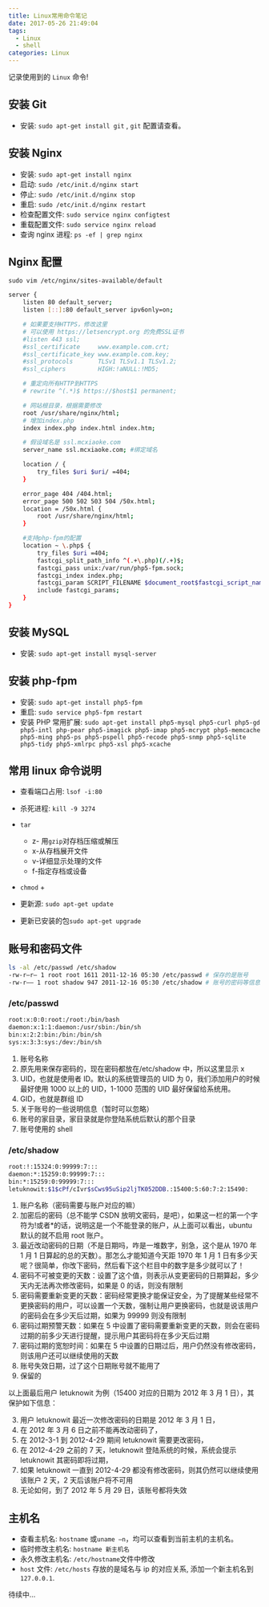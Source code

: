 ```yaml
---
title: Linux常用命令笔记
date: 2017-05-26 21:49:04
tags:
  - Linux
  - shell
categories: Linux
---
```


记录使用到的 `Linux` 命令!

<!-- more -->

## 安装 Git

- 安装: `sudo apt-get install git` , `git` 配置请查看[]()。

## 安装 Nginx

- 安装: `sudo apt-get install nginx`
- 启动: `sudo /etc/init.d/nginx start`
- 停止: `sudo /etc/init.d/nginx stop`
- 重启: `sudo /etc/init.d/nginx restart`
- 检查配置文件: `sudo service nginx configtest`
- 重载配置文件: `sudo service nginx reload`
- 查询 nginx 进程: `ps -ef | grep nginx`

## Nginx 配置

`sudo vim /etc/nginx/sites-available/default`

```bash
server {
    listen 80 default_server;
    listen [::]:80 default_server ipv6only=on;

    # 如果要支持HTTPS，修改这里
    # 可以使用 https://letsencrypt.org 的免费SSL证书
    #listen 443 ssl;
    #ssl_certificate     www.example.com.crt;
    #ssl_certificate_key www.example.com.key;
    #ssl_protocols       TLSv1 TLSv1.1 TLSv1.2;
    #ssl_ciphers         HIGH:!aNULL:!MD5;

    # 重定向所有HTTP到HTTPS
    # rewrite ^(.*)$ https://$host$1 permanent;

    # 网站根目录，根据需要修改
    root /usr/share/nginx/html;
    # 增加index.php
    index index.php index.html index.htm;

    # 假设域名是 ssl.mcxiaoke.com
    server_name ssl.mcxiaoke.com; #绑定域名

    location / {
        try_files $uri $uri/ =404;
    }

    error_page 404 /404.html;
    error_page 500 502 503 504 /50x.html;
    location = /50x.html {
        root /usr/share/nginx/html;
    }

    #支持php-fpm的配置
    location ~ \.php$ {
        try_files $uri =404;
        fastcgi_split_path_info ^(.+\.php)(/.+)$;
        fastcgi_pass unix:/var/run/php5-fpm.sock;
        fastcgi_index index.php;
        fastcgi_param SCRIPT_FILENAME $document_root$fastcgi_script_name;
        include fastcgi_params;
    }
}
```

## 安装 MySQL

- 安装: `sudo apt-get install mysql-server`

## 安装 php-fpm

- 安装: `sudo apt-get install php5-fpm`
- 重启: `sudo service php5-fpm restart`
- 安装 PHP 常用扩展: `sudo apt-get install php5-mysql php5-curl php5-gd php5-intl php-pear php5-imagick php5-imap php5-mcrypt php5-memcache php5-ming php5-ps php5-pspell php5-recode php5-snmp php5-sqlite php5-tidy php5-xmlrpc php5-xsl php5-xcache`

## 常用 linux 命令说明

- 查看端口占用: `lsof -i:80`
- 杀死进程: `kill -9 3274`
- `tar`
  - z- 用`gzip`对存档压缩或解压
  - x-从存档展开文件
  - v-详细显示处理的文件
  - f-指定存档或设备
- `chmod` +

- 更新源: `sudo apt-get update`
- 更新已安装的包`sudo apt-get upgrade`

## 账号和密码文件

```bash
ls -al /etc/passwd /etc/shadow
-rw-r–r– 1 root root 1611 2011-12-16 05:30 /etc/passwd # 保存的是账号
-rw-r—– 1 root shadow 947 2011-12-16 05:30 /etc/shadow # 账号的密码等信息
```

### /etc/passwd

```bash
root:x:0:0:root:/root:/bin/bash
daemon:x:1:1:daemon:/usr/sbin:/bin/sh
bin:x:2:2:bin:/bin:/bin/sh
sys:x:3:3:sys:/dev:/bin/sh
```

1. 账号名称
2. 原先用来保存密码的，现在密码都放在/etc/shadow 中，所以这里显示 x
3. UID，也就是使用者 ID。默认的系统管理员的 UID 为 0，我们添加用户的时候最好使用 1000 以上的 UID，1-1000 范围的 UID 最好保留给系统用。
4. GID，也就是群组 ID
5. 关于账号的一些说明信息（暂时可以忽略）
6. 账号的家目录，家目录就是你登陆系统后默认的那个目录
7. 账号使用的 shell

### /etc/shadow

```bash
root:!:15324:0:99999:7:::
daemon:*:15259:0:99999:7:::
bin:*:15259:0:99999:7:::
letuknowit:$1$cPf/cIvr$sCws95uSip2ljTK052DDB.:15400:5:60:7:2:15490:
```

1. 账户名称（密码需要与账户对应的嘛）
2. 加密后的密码（总不能学 CSDN 放明文密码，是吧），如果这一栏的第一个字符为!或者\*的话，说明这是一个不能登录的账户，从上面可以看出，ubuntu 默认的就不启用 root 账户。
3. 最近改动密码的日期（不是日期吗，咋是一堆数字，别急，这个是从 1970 年 1 月 1 日算起的总的天数）。那怎么才能知道今天距 1970 年 1 月 1 日有多少天呢？很简单，你改下密码，然后看下这个栏目中的数字是多少就可以了！
4. 密码不可被变更的天数：设置了这个值，则表示从变更密码的日期算起，多少天内无法再次修改密码，如果是 0 的话，则没有限制
5. 密码需要重新变更的天数：密码经常更换才能保证安全，为了提醒某些经常不更换密码的用户，可以设置一个天数，强制让用户更换密码，也就是说该用户的密码会在多少天后过期，如果为 99999 则没有限制
6. 密码过期预警天数：如果在 5 中设置了密码需要重新变更的天数，则会在密码过期的前多少天进行提醒，提示用户其密码将在多少天后过期
7. 密码过期的宽恕时间：如果在 5 中设置的日期过后，用户仍然没有修改密码，则该用户还可以继续使用的天数
8. 账号失效日期，过了这个日期账号就不能用了
9. 保留的

以上面最后用户 letuknowit 为例（15400 对应的日期为 2012 年 3 月 1 日），其保护如下信息：

3. 用户 letuknowit 最近一次修改密码的日期是 2012 年 3 月 1 日，
4. 在 2012 年 3 月 6 日之前不能再改动密码了，
5. 在 2012-3-1 到 2012-4-29 期间 letuknowit 需要更改密码，
6. 在 2012-4-29 之前的 7 天，letuknowit 登陆系统的时候，系统会提示 letuknowit 其密码即将过期，
7. 如果 letuknowit 一直到 2012-4-29 都没有修改密码，则其仍然可以继续使用该账户 2 天，2 天后该账户将不可用
8. 无论如何，到了 2012 年 5 月 29 日，该账号都将失效

## 主机名

- 查看主机名: `hostname` 或`uname –n`，均可以查看到当前主机的主机名。
- 临时修改主机名: `hostname 新主机名`
- 永久修改主机名: `/etc/hostname`文件中修改
- `host` 文件: `/etc/hosts` 存放的是域名与 ip 的对应关系, 添加一个新主机名到`127.0.0.1`.

待续中...
